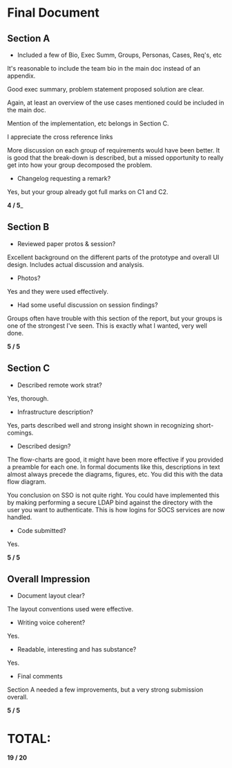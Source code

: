 # Final Document #

## Section A ##

* Included a few of Bio, Exec Summ, Groups, Personas, Cases, Req's, etc

It's reasonable to include the team bio in the main doc instead of an appendix.

Good exec summary, problem statement proposed solution are clear.

Again, at least an overview of the use cases mentioned could be included in the main doc.

Mention of the implementation, etc belongs in Section C.

I appreciate the cross reference links

More discussion on each group of requirements would have been better. It is good that the break-down is described, but a missed opportunity to really get into how your group decomposed the problem.

* Changelog requesting a remark?

Yes, but your group already got full marks on C1 and C2.

__4 / 5___

## Section B ##

* Reviewed paper protos & session?

Excellent background on the different parts of the prototype and overall UI design. Includes actual discussion and analysis.

* Photos?

Yes and they were used effectively. 

* Had some useful discussion on session findings?

Groups often have trouble with this section of the report, but your groups is one of the strongest I've seen. This is exactly what I wanted, very well done.

__5 / 5__

## Section C ##

* Described remote work strat?

Yes, thorough.

* Infrastructure description?

Yes, parts described well and strong insight shown in recognizing short-comings.

* Described design?

The flow-charts are good, it might have been more effective if you provided a preamble for each one. In formal documents like this, descriptions in text almost always precede the diagrams, figures, etc. You did this with the data flow diagram.

You conclusion on SSO is not quite right. You could have implemented this by making performing a secure LDAP bind against the directory with the user you want to authenticate. This is how logins for SOCS services are now handled.

* Code submitted?

Yes.

__5 / 5__

## Overall Impression ##

* Document layout clear?

The layout conventions used were effective.

* Writing voice coherent?

Yes.

* Readable, interesting and has substance?

Yes.

* Final comments

Section A needed a few improvements, but a very strong submission overall.

__5 / 5__

# TOTAL: #

__19 / 20__

